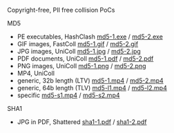 Copyright-free, PII free collision PoCs

MD5
- PE executables, HashClash [md5-1.exe](md5-1.exe) / [md5-2.exe](md5-2.exe)
- GIF images, FastColl [md5-1.gif](md5-1.gif) / [md5-2.gif](md5-2.gif)
- JPG images, UniColl [md5-1.jpg](md5-1.jpg) / [md5-2.jpg](md5-2.jpg)
- PDF documents, UniColl [md5-1.pdf](md5-1.pdf) / [md5-2.pdf](md5-2.pdf)
- PNG images, UniColl [md5-1.png](md5-1.png) / [md5-2.png](md5-2.png)
- MP4, UniColl
 - generic, 32b length (LTV) [md5-1.mp4](md5-1.mp4) / [md5-2.mp4](md5-2.mp4)
 - generic, 64b length (TLV) [md5-l1.mp4](md5-l1.mp4) / [md5-l2.mp4](md5-l2.mp4)
 - specific [md5-s1.mp4](md5-s1.mp4) / [md5-s2.mp4](md5-s2.mp4)

SHA1
- JPG in PDF, Shattered [sha1-1.pdf](sha1-1.pdf) / [sha1-2.pdf](sha1-2.pdf)

<!--
ffmpeg -i md5-1.png -c:v libx264 -tune stillimage -crf 22 -framerate 1/5 -c:a copy no.mp4 -map_metadata -1
-->
